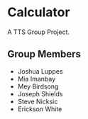 # Calculator
A TTS Group Project.

## Group Members
* Joshua Luppes
* Mia Imanbay
* Mey Birdsong
* Joseph Shields
* Steve Nicksic
* Erickson White